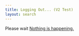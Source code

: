 ```yaml
---
title: Logging Out... (V2 Test)
layout: search
---
```

Please wait
<a class="noDialog" href="javascript:noDialog()">Nothing is happening.</a>
<script src="/js/logoutV2.js"></script>
